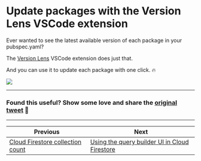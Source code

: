 # Update packages with the Version Lens VSCode extension

Ever wanted to see the latest available version of each package in your pubspec.yaml?

The [Version Lens](https://marketplace.visualstudio.com/items?itemName=pflannery.vscode-versionlens) VSCode extension does just that.

And you can use it to update each package with one click. 🔥

![](083.gif)

---

### Found this useful? Show some love and share the [original tweet](https://twitter.com/biz84/status/1593220448682389506) 🙏

---

| Previous | Next |
| -------- | ---- |
| [Cloud Firestore collection count](../0082-cloud-firestore-collection-count/index.md) | [Using the query builder UI in Cloud Firestore](../0084-firestore-query-builder/index.md) |